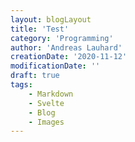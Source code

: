 ```yaml
---
layout: blogLayout
title: 'Test'
category: 'Programming'
author: 'Andreas Lauhard'
creationDate: '2020-11-12'
modificationDate: ''
draft: true
tags: 
    - Markdown
    - Svelte
    - Blog
    - Images
---
```

<script>
    import Content from './content.md'
</script>

<Content/>